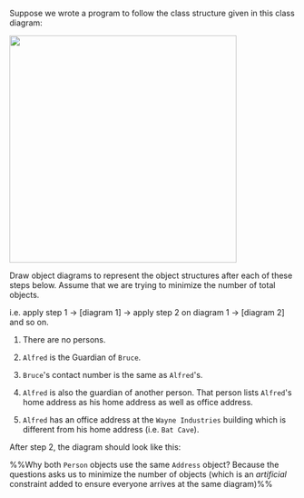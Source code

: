 <panel header="{{ icon_Q }} Draw an Object Diagram for the Class Diagram (Person-Guardian)">
<div>

Suppose we wrote a program to follow the class structure given in this class diagram:

<img src="{{baseUrl}}/modeling/modelingStructures/classDiagramsBasic/images/typicalClasssStructure.png" width="400" />
<p/>

Draw object diagrams to represent the object structures after each of these steps below. Assume that we are trying to minimize the number of total objects.

i.e. apply step 1 → [diagram 1] → apply step 2 on diagram 1 → [diagram 2] and so on.

1. There are no persons.

2. `Alfred` is the Guardian of `Bruce`.

3. `Bruce`'s contact number is the same as `Alfred`'s.

4. `Alfred` is also the guardian of another person. That person lists `Alfred`'s home address as his home address as well as office address.

5. `Alfred` has an office address at the `Wayne Industries` building which is different from his home address (i.e. `Bat Cave`).

<panel header=":fas-lightbulb: hint" minimized>

After step 2, the diagram should look like this:

<pic src="{{baseUrl}}/uml/classDiagrams/combine/basic/images/objectDiagramsForClassDiagramHint.png" width="600" />

%%Why both `Person` objects use the same `Address` object? Because the questions asks us to minimize the number of
objects (which is an _artificial_ constraint added to ensure everyone arrives at the same diagram)%%
</div>

</div>

</panel>
